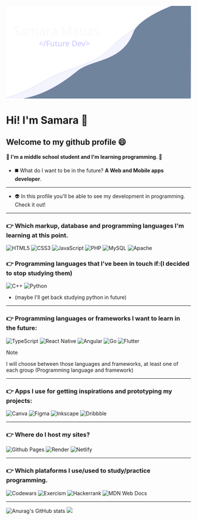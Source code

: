![SamaraMatias!](./bannerReadMe.svg)
# Hi! I'm Samara 👋
## Welcome to my github profile 😄

#### 🌟 I'm a middle school student and I'm learning programming. 🌟
- ◼️ What do I want to be in the future? **A Web and Mobile apps developer**.
---
- 👽 In this profile you'll be able to see my development in programming. Check it out!
---
<!-- https://gprm.itsvg.in/ -->
<!-- https://github.com/Ileriayo/markdown-badges?tab=readme-ov-file -->
### 👉 Which markup, database and programming languages I'm learning at this point.
  ![HTML5](https://img.shields.io/badge/html5-%23E34F26.svg?style=for-the-badge&logo=html5&logoColor=white)
  ![CSS3](https://img.shields.io/badge/css3-%231572B6.svg?style=for-the-badge&logo=css3&logoColor=white)
  ![JavaScript](https://img.shields.io/badge/javascript-%23323330.svg?style=for-the-badge&logo=javascript&logoColor=%23F7DF1E)
  ![PHP](https://img.shields.io/badge/php-%23777BB4.svg?style=for-the-badge&logo=php&logoColor=white)
  ![MySQL](https://img.shields.io/badge/mysql-%2300000f.svg?style=for-the-badge&logo=mysql&logoColor=white)
  ![Apache](https://img.shields.io/badge/apache-%23D42029.svg?style=for-the-badge&logo=apache&logoColor=white)

### 👉 Programming languages that I've been in touch if:(I decided to stop studying them)
![C++](https://img.shields.io/badge/c++-%2300599C.svg?style=for-the-badge&logo=c%2B%2B&logoColor=white)
![Python](https://img.shields.io/badge/python-3670A0?style=for-the-badge&logo=python&logoColor=ffdd54) 
- (maybe I'll get back studying python in future)
  
---
### 👉 Programming languages or frameworks I want to learn in the future:
   ![TypeScript](https://img.shields.io/badge/typescript-%23007ACC.svg?style=for-the-badge&logo=typescript&logoColor=white)
   ![React Native](https://img.shields.io/badge/react_native-%2320232a.svg?style=for-the-badge&logo=react&logoColor=%2361DAFB)
   ![Angular](https://img.shields.io/badge/angular-%23DD0031.svg?style=for-the-badge&logo=angular&logoColor=white)
   ![Go](https://img.shields.io/badge/go-%2300ADD8.svg?style=for-the-badge&logo=go&logoColor=white) ![Flutter](https://img.shields.io/badge/Flutter-%2302569B.svg?style=for-the-badge&logo=Flutter&logoColor=white)
> [!NOTE]
> I will choose between those languages and frameworks, at least one of each group (Programming language and framework)

---

### 👉 Apps I use for getting inspirations and prototyping my projects:
   ![Canva](https://img.shields.io/badge/Canva-%2300C4CC.svg?style=for-the-badge&logo=Canva&logoColor=white)
   ![Figma](https://img.shields.io/badge/figma-%23F24E1E.svg?style=for-the-badge&logo=figma&logoColor=white)
   ![Inkscape](https://img.shields.io/badge/Inkscape-e0e0e0?style=for-the-badge&logo=inkscape&logoColor=080A13)
   ![Dribbble](https://img.shields.io/badge/Dribbble-EA4C89?style=for-the-badge&logo=dribbble&logoColor=white)
   
---
### 👉 Where do I host my sites?
   ![Github Pages](https://img.shields.io/badge/github%20pages-121013?style=for-the-badge&logo=github&logoColor=white)
   ![Render](https://img.shields.io/badge/Render-%46E3B7.svg?style=for-the-badge&logo=render&logoColor=white)
   ![Netlify](https://img.shields.io/badge/netlify-%23000000.svg?style=for-the-badge&logo=netlify&logoColor=#00C7B7)
   
---
### 👉 Which plataforms I use/used to study/practice programming.
   ![Codewars](https://img.shields.io/badge/Codewars-B1361E?style=for-the-badge&logo=codewars&logoColor=grey)
   ![Exercism](https://img.shields.io/badge/Exercism-009CAB?style=for-the-badge&logo=exercism&logoColor=white)
   ![Hackerrank](https://img.shields.io/badge/-Hackerrank-2EC866?style=for-the-badge&logo=HackerRank&logoColor=white)
   ![MDN Web Docs](https://img.shields.io/badge/MDN_Web_Docs-black?style=for-the-badge&logo=mdnwebdocs&logoColor=white)

---
<!-- https://github.com/anuraghazra/github-readme-stats?tab=readme-ov-file -->
<!-- https://gprm.itsvg.in/ -->
![Anurag's GitHub stats](https://github-readme-stats.vercel.app/api?username=Samara-Matias&show_icons=true&theme=synthwave) ![](https://github-readme-stats.vercel.app/api/top-langs/?username=Samara-Matias&theme=dark&hide_border=false&include_all_commits=false&count_private=false&layout=compact)


